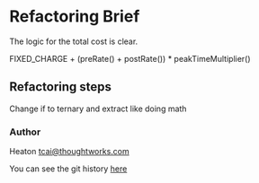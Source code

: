 # Refactoring Brief

The logic for the total cost is clear.

FIXED_CHARGE + (preRate() + postRate()) * peakTimeMultiplier()

## Refactoring steps

Change if to ternary and extract like doing math 

### Author 

Heaton
tcai@thoughtworks.com

You can see the git history [here](https://git.thoughtworks.net/tcai/refactoring-5)